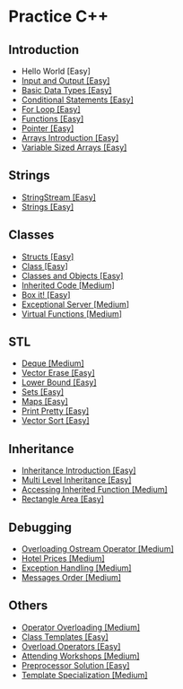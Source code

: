 # Practice C++

## Introduction
- Hello World [Easy]
- [Input and Output [Easy]](https://github.com/JoanaMota/MyHackerRank/blob/main/Cpp/Introduction/input_output.cpp)
- [Basic Data Types [Easy]](https://github.com/JoanaMota/MyHackerRank/blob/main/Cpp/Introduction/basic_data_types.cpp)
- [Conditional Statements [Easy]](https://github.com/JoanaMota/MyHackerRank/blob/main/Cpp/Introduction/conditional_statements.cpp)
- [For Loop [Easy]](https://github.com/JoanaMota/MyHackerRank/blob/main/Cpp/Introduction/for_loop.cpp)
- [Functions [Easy]](https://github.com/JoanaMota/MyHackerRank/blob/main/Cpp/Introduction/functions.cpp)
- [Pointer [Easy]](https://github.com/JoanaMota/MyHackerRank/blob/main/Cpp/Introduction/pointer.cpp)
- [Arrays Introduction [Easy]](https://github.com/JoanaMota/MyHackerRank/blob/main/Cpp/Introduction/arrays_intro.cpp)
- [Variable Sized Arrays [Easy]](https://github.com/JoanaMota/MyHackerRank/blob/main/Cpp/Introduction/variable_sized_arrays.cpp)

## Strings
- [StringStream [Easy]](https://github.com/JoanaMota/MyHackerRank/blob/main/Cpp/Strings/string_stream.cpp)
- [Strings [Easy]](https://github.com/JoanaMota/MyHackerRank/blob/main/Cpp/Strings/strings.cpp)

## Classes
- [Structs [Easy]](https://github.com/JoanaMota/MyHackerRank/blob/main/Cpp/Classes/structs.cpp)
- [Class [Easy]](https://github.com/JoanaMota/MyHackerRank/blob/main/Cpp/Classes/class.cpp)
- [Classes and Objects [Easy]](https://github.com/JoanaMota/MyHackerRank/blob/main/Cpp/Classes/classes_and_objects.cpp)
- [Inherited Code [Medium]](https://github.com/JoanaMota/MyHackerRank/blob/main/Cpp/Classes/inherited_code.cpp)
- [Box it! [Easy]](https://github.com/JoanaMota/MyHackerRank/blob/main/Cpp/Classes/box_it.cpp)
- [Exceptional Server [Medium]](https://github.com/JoanaMota/MyHackerRank/blob/main/Cpp/Classes/exceptional_server.cpp)
- [Virtual Functions [Medium]](https://github.com/JoanaMota/MyHackerRank/blob/main/Cpp/Classes/virtual_functions.cpp)

## STL
- [Deque [Medium]](https://github.com/JoanaMota/MyHackerRank/blob/main/Cpp/STL/deque.cpp)
- [Vector Erase [Easy]](https://github.com/JoanaMota/MyHackerRank/blob/main/Cpp/STL/vector_erase.cpp)
- [Lower Bound [Easy]](https://github.com/JoanaMota/MyHackerRank/blob/main/Cpp/STL/lower_bound.cpp)
- [Sets [Easy]](https://github.com/JoanaMota/MyHackerRank/blob/main/Cpp/STL/sets.cpp)
- [Maps [Easy]](https://github.com/JoanaMota/MyHackerRank/blob/main/Cpp/STL/maps.cpp)
- [Print Pretty [Easy]](https://github.com/JoanaMota/MyHackerRank/blob/main/Cpp/STL/print_pretty.cpp)
- [Vector Sort [Easy]](https://github.com/JoanaMota/MyHackerRank/blob/main/Cpp/STL/vector_sort.cpp)

## Inheritance
- [Inheritance Introduction [Easy]](https://github.com/JoanaMota/MyHackerRank/blob/main/Cpp/Inheritance/inheritance_intro.cpp)
- [Multi Level Inheritance [Easy]](https://github.com/JoanaMota/MyHackerRank/blob/main/Cpp/Inheritance/multi_level_inheritance.cpp)
- [Accessing Inherited Function [Medium]](https://github.com/JoanaMota/MyHackerRank/blob/main/Cpp/Inheritance/accessing_inherited_functions.cpp)
- [Rectangle Area [Easy]](https://github.com/JoanaMota/MyHackerRank/blob/main/Cpp/Inheritance/rectangle_area.cpp)

## Debugging
- [Overloading Ostream Operator [Medium]](https://github.com/JoanaMota/MyHackerRank/blob/main/Cpp/Debugging/overloading_ostream_operator.cpp)
- [Hotel Prices [Medium]](https://github.com/JoanaMota/MyHackerRank/blob/main/Cpp/Debugging/hotel_prices.cpp)
- [Exception Handling [Medium]](https://github.com/JoanaMota/MyHackerRank/blob/main/Cpp/Debugging/exception_handling.cpp)
- [Messages Order [Medium]](https://github.com/JoanaMota/MyHackerRank/blob/main/Cpp/Debugging/messages_order.cpp)

## Others
- [Operator Overloading [Medium]](https://github.com/JoanaMota/MyHackerRank/blob/main/Cpp/Others/operator_overloading.cpp)
- [Class Templates [Easy]](https://github.com/JoanaMota/MyHackerRank/blob/main/Cpp/Others/class_templates.cpp)
- [Overload Operators [Easy]](https://github.com/JoanaMota/MyHackerRank/blob/main/Cpp/Others/overload_operators.cpp)
- [Attending Workshops [Medium]](https://github.com/JoanaMota/MyHackerRank/blob/main/Cpp/Others/attending_workshops.cpp)
- [Preprocessor Solution [Easy]](https://github.com/JoanaMota/MyHackerRank/blob/main/Cpp/Others/preprocessor_solutions.cpp)
- [Template Specialization [Medium]](https://github.com/JoanaMota/MyHackerRank/blob/main/Cpp/Others/template_specialization.cpp)